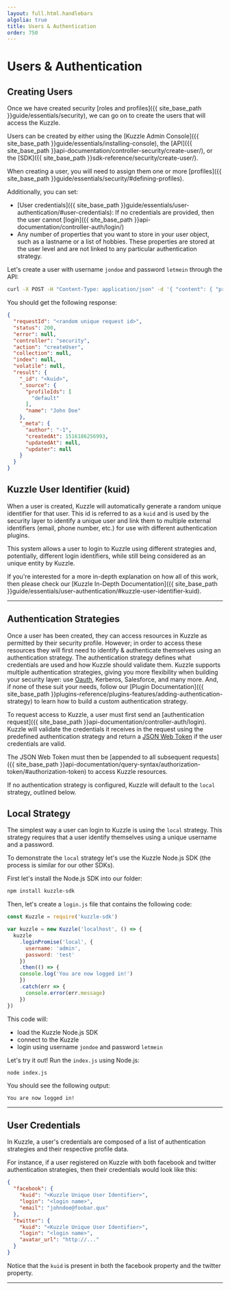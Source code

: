 ```yaml
---
layout: full.html.handlebars
algolia: true
title: Users & Authentication
order: 750
---
```


# Users & Authentication

## Creating Users

Once we have created security [roles and profiles]({{ site_base_path }}guide/essentials/security), we can go on to create the users that will access the Kuzzle.

Users can be created by either using the [Kuzzle Admin Console]({{ site_base_path }}guide/essentials/installing-console), the [API]({{ site_base_path }}api-documentation/controller-security/create-user/), or the [SDK]({{ site_base_path }}sdk-reference/security/create-user/).

When creating a user, you will need to assign them one or more [profiles]({{ site_base_path }}guide/essentials/security/#defining-profiles).

Additionally, you can set:

* [User credentials]({{ site_base_path }}guide/essentials/user-authentication/#user-credentials): If no credentials are provided, then the user cannot [login]({{ site_base_path }}api-documentation/controller-auth/login/)
* Any number of properties that you want to store in your user object, such as a lastname or a list of hobbies. These properties are stored at the user level and are not linked to any particular authentication strategy.

Let's create a user with username `jondoe` and password `letmein` through the API:

```bash
curl -X POST -H "Content-Type: application/json" -d '{ "content": { "profileIds": ["default"], "name": "John Doe" }, "credentials": { "local": { "username": "jondoe", "password": "letmein" } } }' http://localhost:7512/users/_create
```

You should get the following response:

```json
{
  "requestId": "<random unique request id>",
  "status": 200,
  "error": null,
  "controller": "security",
  "action": "createUser",
  "collection": null,
  "index": null,
  "volatile": null,
  "result": {
    "_id": "<kuid>",
    "_source": {
      "profileIds": [
        "default"
      ],
      "name": "John Doe"
    },
    "_meta": {
      "author": "-1",
      "createdAt": 1516186256993,
      "updatedAt": null,
      "updater": null
    }
  }
}

```

## Kuzzle User Identifier (kuid)

When a user is created, Kuzzle will automatically generate a random unique identifier for that user. This id is referred to as a `kuid` and is used by the security layer to identify a unique user and link them to multiple external identifiers (email, phone number, etc.) for use with different authentication plugins.

This system allows a user to login to Kuzzle using different strategies and, potentially, different login identifiers, while still being considered as an unique entity by Kuzzle.

If you're interested for a more in-depth explanation on how all of this work, then please check our [Kuzzle In-Depth Documentation]({{ site_base_path }}guide/essentials/user-authentication/#kuzzle-user-identifier-kuid).

---

## Authentication Strategies

Once a user has been created, they can access resources in Kuzzle as permitted by their security profile. However; in order to access these resources they will first need to identify & authenticate themselves using an authentication strategy. The authentication strategy defines what credentials are used and how Kuzzle should validate them. Kuzzle supports multiple authentication strategies, giving you more flexibility when building your security layer: use [Oauth](https://github.com/kuzzleio/kuzzle-plugin-auth-passport-oauth), Kerberos, Salesforce, and many more. And, if none of these suit your needs, follow our [Plugin Documentation]({{ site_base_path }}plugins-reference/plugins-features/adding-authentication-strategy) to learn how to build a custom authentication strategy. 

To request access to Kuzzle, a user must first send an [authentication request]({{ site_base_path }}api-documentation/controller-auth/login). Kuzzle will validate the credentials it receives in the request using the predefined authentication strategy and return a [JSON Web Token](https://tools.ietf.org/html/rfc7519) if the user credentials are valid.

The JSON Web Token must then be [appended to all subsequent requests]({{ site_base_path }}api-documentation/query-syntax/authorization-token/#authorization-token) to access Kuzzle resources.

If no authentication strategy is configured, Kuzzle will default to the `local` strategy, outlined below.

## Local Strategy

The simplest way a user can login to Kuzzle is using the `local` strategy. This strategy requires that a user identify themselves using a unique username and a password.

To demonstrate the `local` strategy let's use the Kuzzle Node.js SDK (the process is similar for our other SDKs).

First let's install the Node.js SDK into our folder:

```bash
npm install kuzzle-sdk
```

Then, let's create a `login.js` file that contains the following code:

```javascript
const Kuzzle = require('kuzzle-sdk')

var kuzzle = new Kuzzle('localhost', () => {
  kuzzle
    .loginPromise('local', {
      username: 'admin',
      password: 'test'
    })
    .then(() => {
    console.log('You are now logged in!')
    })
    .catch(err => {
      console.error(err.message)
    })
})
```

This code will:

* load the Kuzzle Node.js SDK
* connect to the Kuzzle
* login using username `jondoe` and password `letmein`

Let's try it out! Run the `index.js` using Node.js:

```
node index.js
```

You should see the following output:

```
You are now logged in!
```

---

## User Credentials

In Kuzzle, a user's credentials are composed of a list of authentication strategies and their respective profile data.

For instance, if a user registered on Kuzzle with both facebook and twitter authentication strategies, then their credentials would look like this:

```json
{
  "facebook": {
    "kuid": "<Kuzzle Unique User Identifier>",
    "login": "<login name>",
    "email": "johndoe@foobar.qux"
  },
  "twitter": {
    "kuid": "<Kuzzle Unique User Identifier>",
    "login": "<login name>",
    "avatar_url": "http://..."
  }
}
```

Notice that the `kuid` is present in both the facebook property and the twitter property.

---
